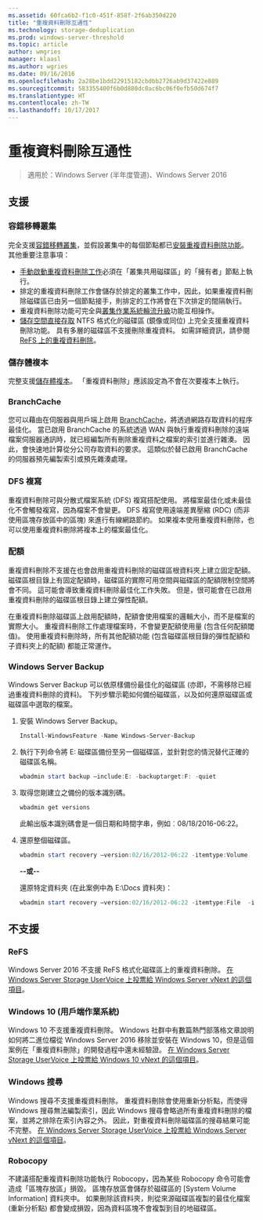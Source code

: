 ```yaml
---
ms.assetid: 60fca6b2-f1c0-451f-858f-2f6ab350d220
title: "重複資料刪除互通性"
ms.technology: storage-deduplication
ms.prod: windows-server-threshold
ms.topic: article
author: wmgries
manager: klaasl
ms.author: wgries
ms.date: 09/16/2016
ms.openlocfilehash: 2a28be1bdd22915182cbdbb2726ab9d37422e889
ms.sourcegitcommit: 583355400f6b0d880dc0ac6bc06f0efb50d674f7
ms.translationtype: HT
ms.contentlocale: zh-TW
ms.lasthandoff: 10/17/2017
---
```

# <a name="data-deduplication-interoperability"></a>重複資料刪除互通性

> 適用於：Windows Server (半年度管道)、Windows Server 2016

## <a id="supported"></a>支援

### <a id="supported-clusters"></a>容錯移轉叢集

完全支援[容錯移轉叢集](../..//failover-clustering/failover-clustering-overview.md)，並假設叢集中的每個節點都已[安裝重複資料刪除功能](install-enable.md#install-dedup)。 其他重要注意事項：

* [手動啟動重複資料刪除工作](run.md#running-dedup-jobs-manually)必須在「叢集共用磁碟區」的「擁有者」節點上執行。
* 排定的重複資料刪除工作會儲存於排定的叢集工作中，因此，如果重複資料刪除磁碟區已由另一個節點接手，則排定的工作將會在下次排定的間隔執行。
* 重複資料刪除功能可完全與[叢集作業系統輪流升級](../..//failover-clustering/cluster-operating-system-rolling-upgrade.md)功能互相操作。
* [儲存空間直接存取](../storage-spaces/storage-spaces-direct-overview.md) NTFS 格式化的磁碟區 (鏡像或同位) 上完全支援重複資料刪除功能。 具有多層的磁碟區不支援刪除重複資料。 如需詳細資訊，請參閱 [ReFS 上的重複資料刪除](interop.md#unsupported-refs)。

### <a id="supported-storage-replica"></a>儲存體複本
完整支援[儲存體複本](../storage-replica/storage-replica-overview.md)。 「重複資料刪除」應該設定為不會在次要複本上執行。

### <a id="supported-branchcache"></a>BranchCache
您可以藉由在伺服器與用戶端上啟用 [BranchCache](../../networking/branchcache/branchcache.md)，將透過網路存取資料的程序最佳化。 當已啟用 BranchCache 的系統透過 WAN 與執行重複資料刪除的遠端檔案伺服器通訊時，就已經編製所有刪除重複資料之檔案的索引並進行雜湊。 因此，會快速地計算從分公司存取資料的要求。 這類似於替已啟用 BranchCache 的伺服器預先編製索引或預先雜湊處理。

### <a id="supported-dfsr"></a>DFS 複寫
重複資料刪除可與分散式檔案系統 (DFS) 複寫搭配使用。 將檔案最佳化或未最佳化不會觸發複寫，因為檔案不會變更。 DFS 複寫使用遠端差異壓縮 (RDC) (而非使用區塊存放區中的區塊) 來進行有線網路節約。 如果複本使用重複資料刪除，也可以使用重複資料刪除將複本上的檔案最佳化。

### <a id="supported-quotas"></a>配額
重複資料刪除不支援在也會啟用重複資料刪除的磁碟區根資料夾上建立固定配額。 磁碟區根目錄上有固定配額時，磁碟區的實際可用空間與磁碟區的配額限制空間將會不同。 這可能會導致重複資料刪除最佳化工作失敗。 但是，很可能會在已啟用重複資料刪除的磁碟區根目錄上建立彈性配額。 

在重複資料刪除磁碟區上啟用配額時，配額會使用檔案的邏輯大小，而不是檔案的實際大小。 重複資料刪除工作處理檔案時，不會變更配額使用量 (包含任何配額閾值)。 使用重複資料刪除時，所有其他配額功能 (包含磁碟區根目錄的彈性配額和子資料夾上的配額) 都能正常運作。

### <a id="supported-windows-server-backup"></a>Windows Server Backup
Windows Server Backup 可以依原樣備份最佳化的磁碟區 (亦即，不需移除已經過重複資料刪除的資料)。 下列步驟示範如何備份磁碟區，以及如何還原磁碟區或磁碟區中選取的檔案。
1. 安裝 Windows Server Backup。  
    ```PowerShell
    Install-WindowsFeature -Name Windows-Server-Backup
    ```

2. 執行下列命令將 E: 磁碟區備份至另一個磁碟區，並針對您的情況替代正確的磁碟區名稱。  
    ```PowerShell
    wbadmin start backup –include:E: -backuptarget:F: -quiet
    ```
3. 取得您剛建立之備份的版本識別碼。

    ```PowerShell
    wbadmin get versions
    ```

    此輸出版本識別碼會是一個日期和時間字串，例如︰08/18/2016-06:22。

4. 還原整個磁碟區。
    ```PowerShell
    wbadmin start recovery –version:02/16/2012-06:22 -itemtype:Volume  -items:E: -recoveryTarget:E:
    ```

    **--或--**  

    還原特定資料夾 (在此案例中為 E:\Docs 資料夾)：
    ```PowerShell
    wbadmin start recovery –version:02/16/2012-06:22 -itemtype:File  -items:E:\Docs  -recursive
    ```

## <a id="unsupported"></a>不支援
### <a id="unsupported-refs"></a>ReFS
Windows Server 2016 不支援 ReFS 格式化磁碟區上的重複資料刪除。 [在 Windows Server Storage UserVoice 上投票給 Windows Server vNext 的這個項目](https://windowsserver.uservoice.com/forums/295056-storage/suggestions/7962813-support-deduplication-on-refs)。

### <a id="unsupported-windows-client"></a>Windows 10 (用戶端作業系統)
Windows 10 不支援重複資料刪除。 Windows 社群中有數篇熱門部落格文章說明如何將二進位檔從 Windows Server 2016 移除並安裝在 Windows 10，但是這個案例在「重複資料刪除」的開發過程中還未經驗證。 [在 Windows Server Storage UserVoice 上投票給 Windows 10 vNext 的這個項目](https://windowsserver.uservoice.com/forums/295056-storage/suggestions/9011008-add-deduplication-support-to-client-os)。

### <a id="unsupported-windows-search"></a>Windows 搜尋
Windows 搜尋不支援重複資料刪除。 重複資料刪除會使用重新分析點，而使得 Windows 搜尋無法編製索引，因此 Windows 搜尋會略過所有重複資料刪除的檔案，並將之排除在索引內容之外。 因此，對重複資料刪除磁碟區的搜尋結果可能不完整。 [在 Windows Server Storage UserVoice 上投票給 Windows Server vNext 的這個項目](https://windowsserver.uservoice.com/forums/295056-storage/suggestions/17888647-make-windows-search-service-work-with-data-dedupli)。

### <a id="unsupported-robocopy"></a>Robocopy
不建議搭配重複資料刪除功能執行 Robocopy，因為某些 Robocopy 命令可能會造成「區塊存放區」損毀。 區塊存放區會儲存於磁碟區的 [System Volume Information] 資料夾中。 如果刪除該資料夾，則從來源磁碟區複製的最佳化檔案 (重新分析點) 都會變成損毀，因為資料區塊不會複製到目的地磁碟區。
